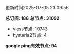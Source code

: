 更新时间2025-07-05 23:09:56

**总订阅: 188**
**总节点: 31092**
- vless节点: 10743
- hysteria2节点: 4

**google ping有效节点: 94**
